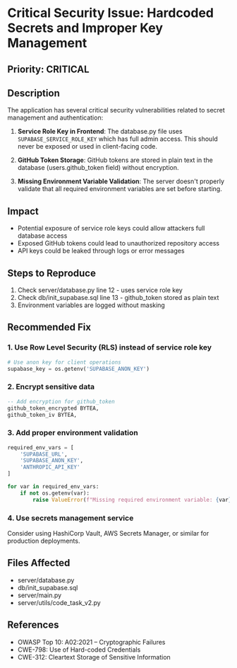 # Critical Security Issue: Hardcoded Secrets and Improper Key Management

## Priority: CRITICAL

## Description
The application has several critical security vulnerabilities related to secret management and authentication:

1. **Service Role Key in Frontend**: The database.py file uses `SUPABASE_SERVICE_ROLE_KEY` which has full admin access. This should never be exposed or used in client-facing code.

2. **GitHub Token Storage**: GitHub tokens are stored in plain text in the database (users.github_token field) without encryption.

3. **Missing Environment Variable Validation**: The server doesn't properly validate that all required environment variables are set before starting.

## Impact
- Potential exposure of service role keys could allow attackers full database access
- Exposed GitHub tokens could lead to unauthorized repository access
- API keys could be leaked through logs or error messages

## Steps to Reproduce
1. Check server/database.py line 12 - uses service role key
2. Check db/init_supabase.sql line 13 - github_token stored as plain text
3. Environment variables are logged without masking

## Recommended Fix

### 1. Use Row Level Security (RLS) instead of service role key
```python
# Use anon key for client operations
supabase_key = os.getenv('SUPABASE_ANON_KEY')
```

### 2. Encrypt sensitive data
```sql
-- Add encryption for github_token
github_token_encrypted BYTEA,
github_token_iv BYTEA,
```

### 3. Add proper environment validation
```python
required_env_vars = [
    'SUPABASE_URL',
    'SUPABASE_ANON_KEY',
    'ANTHROPIC_API_KEY'
]

for var in required_env_vars:
    if not os.getenv(var):
        raise ValueError(f"Missing required environment variable: {var}")
```

### 4. Use secrets management service
Consider using HashiCorp Vault, AWS Secrets Manager, or similar for production deployments.

## Files Affected
- server/database.py
- db/init_supabase.sql
- server/main.py
- server/utils/code_task_v2.py

## References
- OWASP Top 10: A02:2021 – Cryptographic Failures
- CWE-798: Use of Hard-coded Credentials
- CWE-312: Cleartext Storage of Sensitive Information